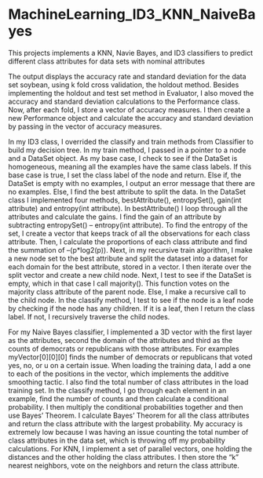 # MachineLearning_ID3_KNN_NaiveBayes
This projects implements a KNN, Navie Bayes, and ID3 classifiers to predict different class attributes for data sets with nominal attributes

The output displays the accuracy rate and standard deviation for the data set soybean, using k fold cross validation, the holdout
method. Besides implementing the holdout and test set method in Evaluator, I also moved the accuracy and standard deviation
calculations to the Performance class. Now, after each fold, I store a vector of accuracy measures. I then create a new Performance
object and calculate the accuracy and standard deviation by passing in the vector of accuracy measures.

In my ID3 class, I overrided the classify and train methods from Classifier to build my decision tree. In my train method, I passed in
a pointer to a node and a DataSet object. As my base case, I check to see if the DataSet is homogeneous, meaning all the examples have
the same class labels. If this base case is true, I set the class label of the node and return. Else if, the DataSet is empty with no
examples, I output an error message that there are no examples. Else, I find the best attribute to split the data. In the DataSet
class I implemented four methods, bestAttribute(), entropySet(), gain(int attribute) and entropy(int attribute). In bestAttribute() I
loop through all the attributes and calculate the gains. I find the gain of an attribute by subtracting entropySet() – entropy(int
attribute). To find the entropy of the set, I create a vector that keeps track of all the observations for each class attribute. Then,
I calculate the proportions of each class attribute and find the summation of –(p*log2(p)). Next, in my recursive train algorithm, I
make a new node set to the best attribute and split the dataset into a dataset for each domain for the best attribute, stored in a
vector. I then iterate over the split vector and create a new child node. Next, I test to see if the DataSet is empty, which in that
case I call majority(). This function votes on the majority class attribute of the parent node. Else, I make a recursive call to the
child node. In the classify method, I test to see if the node is a leaf node by checking if the node has any children. If it is a
leaf, then I return the class label. If not, I recursively traverse the child nodes. 

For my Naive Bayes classifier, I implemented a 3D vector with the first layer as the attributes, second the domain of the attributes and third as the counts of democrats or republicans with those attributes. For examples myVector[0][0][0] finds the number of democrats or republicans that voted yes, no, or u on a certain issue. When loading the training data, I add a one to each of the positions in the vector, which implements the additive smoothing tactic. I also find the total number of class attributes in the load training set. In the classify method, I go through each element in an example, find the number of counts and then calculate a conditional probability. I then multiply the conditional probabilities together and then use Bayes’ Theorem. I calculate Bayes’ Theorem for all the class attributes and return the class attribute with the largest probability. My accuracy is extremely low because I was having an issue counting the total number of class attributes in the data set, which is throwing off my probability calculations. For KNN, I implement a set of parallel vectors, one holding the distances and the other holding the class attributes. I then store the “k” nearest neighbors, vote on the neighbors and return the class attribute.

